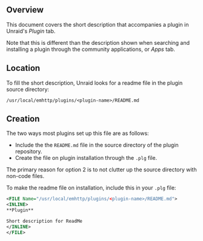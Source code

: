 ## Overview

This document covers the short description that accompanies a plugin in Unraid's *Plugin* tab.

Note that this is different than the description shown when searching and installing a plugin through the community applications, or *Apps* tab.

## Location

To fill the short description, Unraid looks for a readme file in the plugin source directory:

`/usr/local/emhttp/plugins/<plugin-name>/README.md`

## Creation

The two ways most plugins set up this file are as follows:

- Include the the `README.md` file in the source directory of the plugin repository.
- Create the file on plugin installation through the `.plg` file.

The primary reason for option 2 is to not clutter up the source directory with non-code files.

To make the readme file on installation, include this in your `.plg` file:

```xml
<FILE Name="/usr/local/emhttp/plugins/<plugin-name>/README.md">
<INLINE>
**Plugin**

Short description for ReadMe
</INLINE>
</FILE>
```
